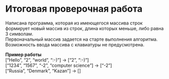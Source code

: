 # Итоговая проверочная работа

Написана программа, которая из имеющегося массива строк формирует новый массив из строк, длина которых меньше, либо равна 3 символам.  
Первоначальный массив задается на старте выполнения алгоритма. Возможность ввода массива с клавиатуры не предусмотрена.  
  
**Пример работы**  
[“Hello”, “2”, “world”, “:-)”] → [“2”, “:-)”]  
[“1234”, “1567”, “-2”, “computer science”] → [“-2”]  
[“Russia”, “Denmark”, “Kazan”] → []  

